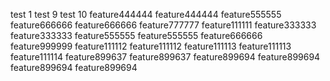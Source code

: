test 1
test 9
test 10
feature444444
feature444444
feature555555
feature666666
feature666666
feature777777
feature111111
feature333333
feature333333
feature555555
feature555555
feature666666
feature999999
feature111112
feature111112
feature111113
feature111113
feature111114
feature899637
feature899637
feature899694
feature899694
feature899694
feature899694
